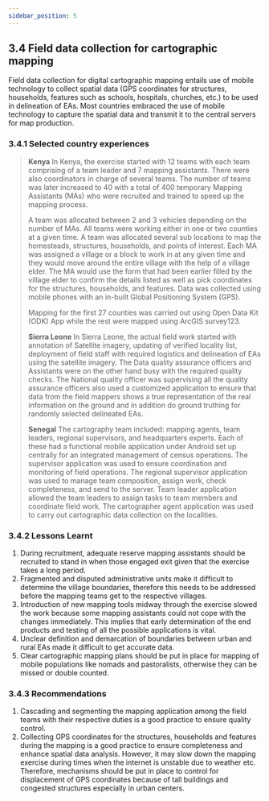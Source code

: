 ```yaml
---
sidebar_position: 5
---
```


## 3.4 Field data collection for cartographic mapping
Field data collection for digital cartographic mapping entails use of mobile technology to collect spatial data (GPS coordinates for structures, households, features such as schools, hospitals, churches, etc.) to be used in delineation of EAs. Most countries embraced the use of mobile technology to capture the spatial data and transmit it to the central servers for map production. 
### 3.4.1	Selected country experiences
>**Kenya**
>In Kenya, the exercise started with 12 teams with each team comprising of a team leader and 7 mapping assistants. There were also coordinators in charge of several teams. The number of teams was later increased to 40 with a total of 400 temporary Mapping Assistants (MAs) who were recruited and trained to speed up the mapping process. 
>  
>A team was allocated between 2 and 3 vehicles depending on the number of MAs. All teams were working either in one or two counties at a given time. A team was allocated several sub locations to map the homesteads, structures, households, and points of interest. Each MA was assigned a village or a block to work in at any given time and they would move around the entire village with the help of a village elder. The MA would use the form that had been earlier filled by the village elder to confirm the details listed as well as pick coordinates for the structures, households, and features. Data was collected using mobile phones with an in-built Global Positioning System (GPS). 
>
>Mapping for the first 27 counties was carried out using Open Data Kit (ODK) App while the rest were mapped using ArcGIS survey123.  
>
>**Sierra Leone**
>In Sierra Leone, the actual field work started with annotation of Satellite imagery, updating of verified locality list, deployment of field staff with required logistics and delineation of EAs using the satellite imagery. 
The Data quality assurance officers and Assistants were on the other hand busy with the required quality checks. The National quality officer was supervising all the quality assurance officers also used a customized application to ensure that data from the field mappers shows a true representation of the real information on the ground and in addition do ground truthing for randomly selected delineated EAs. 
>
>**Senegal** 
>The cartography team included: mapping agents, team leaders, regional supervisors, and headquarters experts. Each of these had a functional mobile application under Android set up centrally for an integrated management of census operations.  The supervisor application was used to ensure coordination and monitoring of field operations. The regional supervisor application was used to manage team composition, assign work, check completeness, and send to the server. Team leader application allowed the team leaders to assign tasks to team members and coordinate field work. The cartographer agent application was used to carry out cartographic data collection on the localities.
>
### 3.4.2	Lessons Learnt
1.	During recruitment, adequate reserve mapping assistants should be recruited to stand in when those engaged exit given that the exercise takes a long period. 
2.	Fragmented and disputed administrative units make it difficult to determine the village boundaries, therefore this needs to be addressed before the mapping teams get to the respective villages. 
3.	Introduction of new mapping tools midway through the exercise slowed the work  because some mapping assistants could not cope with the changes immediately. This implies that early determination of the end products and testing of all the possible applications is vital.
4.	Unclear definition and demarcation of boundaries between urban and rural EAs made it difficult to get accurate data. 
5.	Clear cartographic mapping plans should be put in place for mapping of mobile populations like nomads and pastoralists, otherwise they can be missed or double counted.
### 3.4.3	Recommendations
1.	Cascading and segmenting the mapping application among the field teams with their respective duties is a good practice to ensure quality control.
2.	Collecting GPS coordinates for the structures, households and features during the mapping is a good practice to ensure completeness and enhance spatial data analysis. However, it may slow down the mapping exercise during times when the internet is unstable due to weather etc. Therefore, mechanisms  should be put in place to control for displacement of GPS coordinates because of tall buildings and congested structures especially in urban centers.

